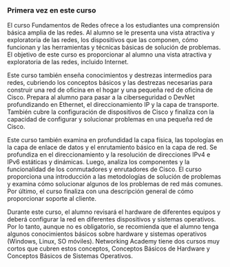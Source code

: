   
### Primera vez en este curso

El curso Fundamentos de Redes ofrece a los estudiantes una comprensión básica amplia de las redes. Al alumno se le presenta una vista atractiva y exploratoria de las redes, los dispositivos que las componen, cómo funcionan y las herramientas y técnicas básicas de solución de problemas. El objetivo de este curso es proporcionar al alumno una vista atractiva y exploratoria de las redes, incluido Internet.

Este curso también enseña conocimientos y destrezas intermedios para redes, cubriendo los conceptos básicos y las destrezas necesarias para construir una red de oficina en el hogar y una pequeña red de oficina de Cisco. Prepara al alumno para pasar a la ciberseguridad o DevNet profundizando en Ethernet, el direccionamiento IP y la capa de transporte. También cubre la configuración de dispositivos de Cisco y finaliza con la capacidad de configurar y solucionar problemas en una pequeña red de Cisco.

Este curso también examina en profundidad la capa física, las topologías en la capa de enlace de datos y el enrutamiento básico en la capa de red. Se profundiza en el direccionamiento y la resolución de direcciones IPv4 e IPv6 estáticas y dinámicas. Luego, analiza los componentes y la funcionalidad de los conmutadores y enrutadores de Cisco. El curso proporciona una introducción a las metodologías de solución de problemas y examina cómo solucionar algunos de los problemas de red más comunes. Por último, el curso finaliza con una descripción general de cómo proporcionar soporte al cliente.

Durante este curso, el alumno revisará el hardware de diferentes equipos y deberá configurar la red en diferentes dispositivos y sistemas operativos. Por lo tanto, aunque no es obligatorio, se recomienda que el alumno tenga algunos conocimientos básicos sobre hardware y sistemas operativos (Windows, Linux, SO móviles). Networking Academy tiene dos cursos muy cortos que cubren estos conceptos, Conceptos Básicos de Hardware y Conceptos Básicos de Sistemas Operativos.